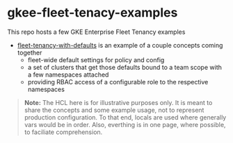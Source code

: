 # gkee-fleet-tenacy-examples
This repo hosts a few GKE Enterprise Fleet Tenancy examples

* [fleet-tenancy-with-defaults](fleet-tenancy-with-defaults) is an example of a couple concepts coming together
  * fleet-wide default settings for policy and config
  * a set of clusters that get those defaults bound to a team scope with a few namespaces attached
  * providing RBAC access of a configurable role to the respective namespaces

> **Note:**
> The HCL here is for illustrative purposes only. It is meant to share the concepts and some example usage, 
> not to represent production configuration. To that end, locals are used where generally vars would be in 
> order. Also, everthing is in one page, where possible, to faciliate comprehension.
